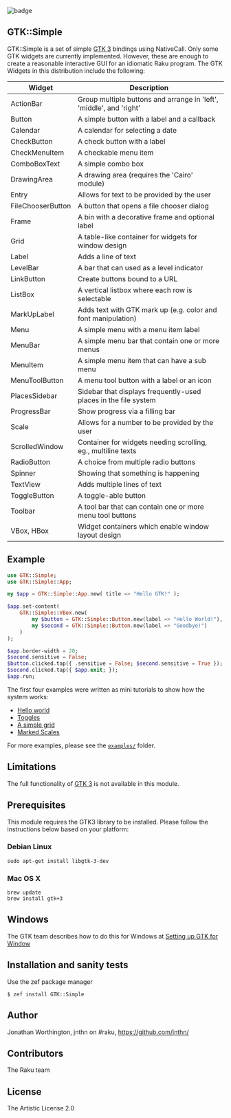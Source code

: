 ![badge](https://github.com/finanalyst/GTK-Simple/actions/workflows/test.yaml/badge.svg)
## GTK::Simple 

GTK::Simple is a set of simple [GTK 3](http://www.gtk.org/) bindings using
NativeCall. Only some GTK widgets are currently implemented. However, these are
enough to create a reasonable interactive GUI for an idiomatic Raku program.
The GTK Widgets in this distribution include the following:

Widget            | Description
----------------- | -------------------------------------------------------------------
ActionBar         | Group multiple buttons and arrange in 'left', 'middle', and 'right'
Button            | A simple button with a label and a callback
Calendar          | A calendar for selecting a date
CheckButton       | A check button with a label
CheckMenuItem     | A checkable menu item
ComboBoxText      | A simple combo box
DrawingArea       | A drawing area (requires the 'Cairo' module)
Entry             | Allows for text to be provided by the user
FileChooserButton | A button that opens a file chooser dialog
Frame             | A bin with a decorative frame and optional label
Grid              | A table-like container for widgets for window design
Label             | Adds a line of text
LevelBar          | A bar that can used as a level indicator
LinkButton        | Create buttons bound to a URL
ListBox           | A vertical listbox where each row is selectable
MarkUpLabel       | Adds text with GTK mark up (e.g. color and font manipulation)
Menu              | A simple menu with a menu item label
MenuBar           | A simple menu bar that contain one or more menus
MenuItem          | A simple menu item that can have a sub menu
MenuToolButton    | A menu tool button with a label or an icon
PlacesSidebar     | Sidebar that displays frequently-used places in the file system
ProgressBar       | Show progress via a filling bar
Scale             | Allows for a number to be provided by the user
ScrolledWindow    | Container for widgets needing scrolling, eg., multiline texts
RadioButton       | A choice from multiple radio buttons
Spinner           | Showing that something is happening
TextView          | Adds multiple lines of text
ToggleButton      | A toggle-able button
Toolbar           | A tool bar that can contain one or more menu tool buttons
VBox, HBox        | Widget containers which enable window layout design

## Example

```raku
use GTK::Simple;
use GTK::Simple::App;

my $app = GTK::Simple::App.new( title => "Hello GTK!" );

$app.set-content(
    GTK::Simple::VBox.new(
        my $button = GTK::Simple::Button.new(label => "Hello World!"),
        my $second = GTK::Simple::Button.new(label => "Goodbye!")
    )
);

$app.border-width = 20;
$second.sensitive = False;
$button.clicked.tap({ .sensitive = False; $second.sensitive = True });
$second.clicked.tap({ $app.exit; });
$app.run;
```

The first four examples were written as mini tutorials to show how the
system works:
- [Hello world](https://github.com/finanalyst/GTK-Simple/blob/master/examples/01-hello-world.raku)
- [Toggles](https://github.com/finanalyst/GTK-Simple/blob/master/examples/02-toggles.raku)
- [A simple grid](https://github.com/finanalyst/GTK-Simple/blob/master/examples/03-grid.raku)
- [Marked Scales](https://github.com/finanalyst/GTK-Simple/blob/master/examples/04-marked-scale.raku)

For more examples, please see the [`examples/`](https://github.com/finanalyst/GTK-Simple/blob/master/examples) folder.

## Limitations

The full functionality of [GTK 3](http://www.gtk.org/) is not available in
this module.

## Prerequisites

This module requires the GTK3 library to be installed. Please follow the
instructions below based on your platform:

### Debian Linux

```
sudo apt-get install libgtk-3-dev
```

### Mac OS X

```
brew update
brew install gtk+3
```

## Windows

The GTK team describes how to do this for Windows at
[Setting up GTK for Window](https://www.gtk.org/docs/installations/windows/)

## Installation and sanity tests

Use the zef package manager

```
$ zef install GTK::Simple
```

## Author

Jonathan Worthington, jnthn on #raku, https://github.com/jnthn/

## Contributors

The Raku team

## License

The Artistic License 2.0
